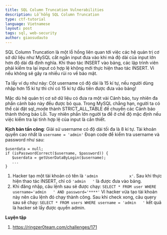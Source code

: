 ```yaml
---
title: SQL Column Truncation Vulnerabilities 
description: Lỗ hổng SQL Column Truncation
type: ctf-tutorial
language: Vietnamese
layout: post
tags: sql, web-security
author: giaosudauto 
---
```


SQL Column Truncation là một lỗ hổng liên quan tới việc các hệ quản trị cơ sở dữ liệu như MySQL cắt ngắn input đưa vào khi mà độ dài của input lớn hơn độ dài đã định nghĩa. Khi thao tác INSERT vào bảng, các lập trình viên phải kiểm tra lại input có hợp lệ không mới thực hiện thao tác INSERT. Vì nếu không sẽ gây ra nhiều rủi ro về bảo mật.

Ta lấy ví dụ như này:
Cột username có độ dài là 15 kí tự, nếu người dùng nhập hơn 15 kí tự thì chỉ có 15 kí tự đầu tiên được đưa vào bảng! 

Mặc dù hệ quản trị cơ sở dữ liệu có đưa ra một vài Cảnh báo, tuy nhiên đa phần cảnh báo này đều được bỏ qua. Trong MySQL chẳng hạn, người ta có thể cài đặt sql_mode thành STRICT_ALL_TABLE để chuyển các Cảnh báo thành thông báo Lỗi. Tuy nhiên phần lớn người ta để ở chế độ mặc định nếu việc kiểm tra lại tính hợp lệ của input là cần thiết.

**Kịch bản tấn công**:
Giải sử username có độ dài tối đa là 8 kí tự. Tài khoản quyền cao nhất là `username = 'admin'`
Đoạn code để kiểm tra username và password như sau:
```
$userdata = null;
if (isPasswordCorrect($username, $password)) {
   $userdata = getUserDataByLogin($username);
   ...
}
```
1. Hacker tạo một tài khoản có tên là `'admin              x'`. Sau khi thực hiện thao tác INSERT, chỉ có `'admin   '` là được đưa vào bảng.
2. Khi đăng nhập, câu lệnh sau sẽ được chạy:
`SELECT * FROM user WHERE username='admin   ' AND password='****'`
Vì hacker vừa tạo tài khoản này nên câu lệnh đó chạy thành công.
Sau khi check xong, câu query sau sẽ chạy:
`SELECT * FROM users WHERE username = 'admin   '`
kết quả là hacker sẽ lấy được quyền admin.

**Luyện tập**
1. https://ringzer0team.com/challenges/171


 
